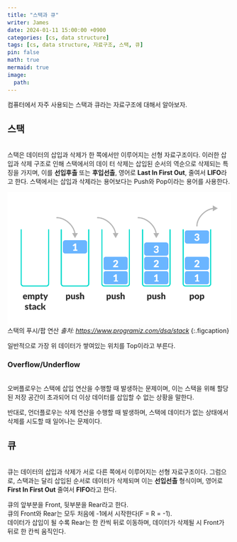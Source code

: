 ```yaml
---
title: "스택과 큐"
writer: James
date: 2024-01-11 15:00:00 +0900
categories: [cs, data structure]
tags: [cs, data structure, 자료구조, 스택, 큐]
pin: false
math: true
mermaid: true
image:
  path:
---
```


컴퓨터에서 자주 사용되는 스택과 큐라는 자료구조에 대해서 알아보자.

## 스택

<br>
스택은 데이터의 삽입과 삭제가 한 쪽에서만 이루어지는 선형 자료구조이다.   
이러한 삽입과 삭제 구조로 인해 스택에서의 데이  터 삭제는 삽입된 순서의 역순으로 삭제되는 특징을 가지며,  
이를 <b>선입후출</b> 또는 <b>후입선출</b>, 영어로 <b>Last In First Out</b>, 줄여서 <b>LIFO</b>라고 한다.  
스택에서는 삽입과 삭제라는 용어보다는 Push와 Pop이라는 용어를 사용한다.

![pushpop](../../../assets/img/postimg/cs/datastructure/stack_queue/stack_1.png)  
스택의 푸시/팝 연산 <i>출처: https://www.programiz.com/dsa/stack</i>
{:.figcaption}

일반적으로 가장 위 데이터가 쌓여있는 위치를 Top이라고 부른다.

### Overflow/Underflow

<br>
오버플로우는 스택에 삽입 연산을 수행할 때 발생하는 문제이며, 이는 스택을 위해 할당된 저장 공간이 초과되어 더 이상 데이터를 삽입할 수 없는 상황을 말한다.

반대로, 언더플로우는 삭제 연산을 수행할 때 발생하며, 스택에 데이터가 없는 상태에서 삭제를 시도할 때 일어나는 문제이다.

## 큐

<br>
큐는 데이터의 삽입과 삭제가 서로 다른 쪽에서 이루어지는 선형 자료구조이다. 
그럼으로, 스택과는 달리 삽입된 순서로 데이터가 삭제되며 이는 <b>선입선출</b> 형식이며, 영어로 <b>First In First Out</b> 줄여서 <b>FIFO</b>라고 한다.

큐의 앞부분을 Front, 뒷부분을 Rear라고 한다.  
큐의 Front와 Rear는 모두 처음에 -1에서 시작한다(F = R = -1).  
데이터가 삽입이 될 수록 Rear는 한 칸씩 뒤로 이동하며, 데이터가 삭제될 시 Front가 뒤로 한 칸씩 움직인다.
